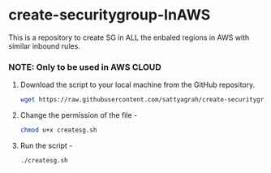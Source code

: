 # create-securitygroup-InAWS
This is a repository to create SG in ALL the enbaled regions in AWS with similar inbound rules.  

### NOTE: Only to be used in AWS CLOUD 

1. Download the script to your local machine from the GitHub repository.

    ```sh
    wget https://raw.githubusercontent.com/sattyagrah/create-securitygroup-InAWS/main/createsg.sh
    ```
2. Change the permission of the file - 
    ```sh
    chmod u+x createsg.sh
    ```

3. Run the script - 
    ```sh
    ./createsg.sh
    ```
